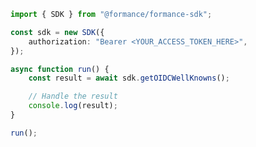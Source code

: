 <!-- Start SDK Example Usage [usage] -->
```typescript
import { SDK } from "@formance/formance-sdk";

const sdk = new SDK({
    authorization: "Bearer <YOUR_ACCESS_TOKEN_HERE>",
});

async function run() {
    const result = await sdk.getOIDCWellKnowns();

    // Handle the result
    console.log(result);
}

run();

```
<!-- End SDK Example Usage [usage] -->